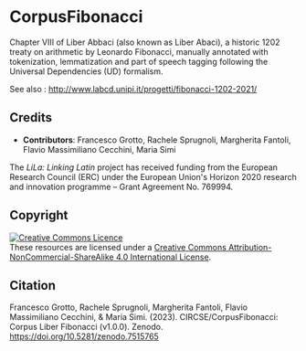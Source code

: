 # CorpusFibonacci
Chapter VIII of Liber Abbaci (also known as Liber Abaci), a historic 1202 treaty on arithmetic by Leonardo Fibonacci, manually annotated with tokenization, lemmatization and part of speech tagging following the Universal Dependencies (UD) formalism.

See also : http://www.labcd.unipi.it/progetti/fibonacci-1202-2021/


## Credits

- **Contributors**: Francesco Grotto, Rachele Sprugnoli, Margherita Fantoli, Flavio Massimiliano Cecchini, Maria Simi

The _LiLa: Linking Latin_ project has received funding from the European Research Council (ERC) under the European Union's Horizon 2020 research and innovation programme – Grant Agreement No. 769994.

## Copyright
<a rel="license" href="http://creativecommons.org/licenses/by-nc-sa/4.0/"><img alt="Creative Commons Licence" style="border-width:0" src="https://i.creativecommons.org/l/by-nc-sa/4.0/88x31.png" /></a><br />These resources are licensed under a <a rel="license" href="http://creativecommons.org/licenses/by-nc-sa/4.0/">Creative Commons Attribution-NonCommercial-ShareAlike 4.0 International License</a>.

## Citation
Francesco Grotto, Rachele Sprugnoli, Margherita Fantoli, Flavio Massimiliano Cecchini, & Maria Simi. (2023). CIRCSE/CorpusFibonacci: Corpus Liber Fibonacci (v1.0.0). Zenodo. https://doi.org/10.5281/zenodo.7515765
